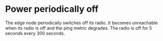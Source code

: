 # Power periodically off

The edge node periodically switches off its radio. It becomes unreachable when its radio is off and the ping metric degrades. The radio is off for 5 seconds every 300 seconds.
